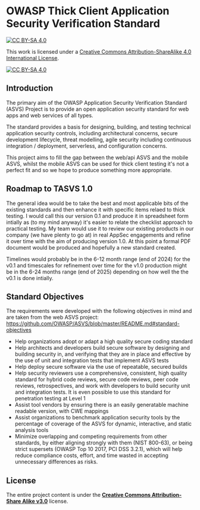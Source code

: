  # OWASP Thick Client Application Security Verification Standard
[![CC BY-SA 4.0][cc-by-sa-shield]][cc-by-sa]

This work is licensed under a
[Creative Commons Attribution-ShareAlike 4.0 International License][cc-by-sa].

[![CC BY-SA 4.0][cc-by-sa-image]][cc-by-sa]

[cc-by-sa]: http://creativecommons.org/licenses/by-sa/4.0/
[cc-by-sa-image]: https://licensebuttons.net/l/by-sa/4.0/88x31.png
[cc-by-sa-shield]: https://img.shields.io/badge/License-CC%20BY--SA%204.0-blue.svg
 
## Introduction

The primary aim of the OWASP Application Security Verification Standard (ASVS) Project is to provide an open application security standard for web apps and web services of all types.

The standard provides a basis for designing, building, and testing technical application security controls, including architectural concerns, secure development lifecycle, threat modelling, agile security including continuous integration / deployment, serverless, and configuration concerns.

This project aims to fill the gap between the web/api ASVS and the mobile ASVS, whilst the mobile ASVS can be used for thick client testing it's not a perfect fit and so we hope to produce something more appropriate.


## Roadmap to TASVS 1.0

The general idea would be to take the best and most applicable bits of the existing standards and then enhance it with specific items relaed to thick testing. I would call this our version 0.1 and produce it in spreadsheet form intially as (to my mind anyway) it's easier to relate the checklist approach to practical testing. My team would use it to review our existing products in our company (we have plenty to go at) in real AppSec engagements and refine it over time with the aim of producing version 1.0. At this point a formal PDF document would be produced and hopefully a new standard created.

Timelines would probably be in the 6-12 month range (end of 2024) for the v0.1 and timescales for refinement over time for the v1.0 production might be in the 6-24 months range (end of 2025) depending on how well the the v0.1 is done intially. 


## Standard Objectives

The requirements were developed with the following objectives in mind and are taken from the web ASVS project: https://github.com/OWASP/ASVS/blob/master/README.md#standard-objectives

* Help organizations adopt or adapt a high quality secure coding standard
* Help architects and developers build secure software by designing and building security in, and verifying that they are in place and effective by the use of unit and integration tests that implement ASVS tests
* Help deploy secure software via the use of repeatable, secured builds
* Help security reviewers use a comprehensive, consistent, high quality standard for hybrid code reviews, secure code reviews, peer code reviews, retrospectives, and work with developers to build security unit and integration tests. It is even possible to use this standard for penetration testing at Level 1
* Assist tool vendors by ensuring there is an easily generatable machine readable version, with CWE mappings
* Assist organizations to benchmark application security tools by the percentage of coverage of the ASVS for dynamic, interactive, and static analysis tools
* Minimize overlapping and competing requirements from other standards, by either aligning strongly with them (NIST 800-63), or being strict supersets (OWASP Top 10 2017, PCI DSS 3.2.1), which will help reduce compliance costs, effort, and time wasted in accepting unnecessary differences as risks.

## License

The entire project content is under the **[Creative Commons Attribution-Share Alike v3.0](https://creativecommons.org/licenses/by-sa/3.0/)** license.
